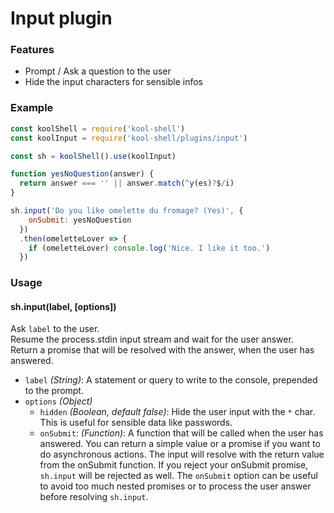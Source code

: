 # Input plugin

### Features
  * Prompt / Ask a question to the user
  * Hide the input characters for sensible infos

### Example
```javascript
const koolShell = require('kool-shell')
const koolInput = require('kool-shell/plugins/input')

const sh = koolShell().use(koolInput)

function yesNoQuestion(answer) {
  return answer === '' || answer.match(^y(es)?$/i)
}

sh.input('Do you like omelette du fromage? (Yes)', { 
    onSubmit: yesNoQuestion 
  })
  .then(omeletteLover => {
    if (omeletteLover) console.log('Nice. I like it too.')
  })
```

### Usage

#### sh.input(label, [options])
Ask `label` to the user. <br>
Resume the process.stdin input stream and wait for the user answer. <br>
Return a promise that will be resolved with the answer, when the user has answered.

* `label` _(String)_: A statement or query to write to the console, prepended to the prompt.
* `options` _(Object)_
    - `hidden` _(Boolean, default false)_: Hide the user input with the `*` char. This is useful for sensible data like passwords.
    - `onSubmit`: _(Function)_: A function that will be called when the user has answered. You can return a simple value or a promise if you want to do asynchronous actions. The input will resolve with the return value from the onSubmit function. If you reject your onSubmit promise, `sh.input` will be rejected as well. The `onSubmit` option can be useful to avoid too much nested promises or to process the user answer before resolving `sh.input`.
